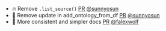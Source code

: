 - 🔥 Remove `.list_source()` [PR](https://github.com/laminlabs/bionty/pull/130) [@sunnyosun](https://github.com/sunnyosun)
- 🎨 Remove update in add_ontology_from_df [PR](https://github.com/laminlabs/bionty/pull/129) [@sunnyosun](https://github.com/sunnyosun)
- 📝 More consistent and simpler docs [PR](https://github.com/laminlabs/bionty/pull/127) [@falexwolf](https://github.com/falexwolf)
